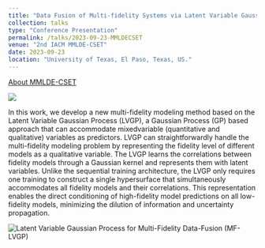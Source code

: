 ```yaml
---
title: "Data Fusion of Multi-fidelity Systems via Latent Variable Gaussian Process for Active Learning Applications"
collection: talks
type: "Conference Presentation"
permalink: /talks/2023-09-23-MMLDECSET
venue: "2nd IACM MMLDE-CSET"
date: 2023-09-23
location: "University of Texas, El Paso, Texas, US."
---
```


[About MMLDE-CSET](https://www.utep.edu/engineering/mmlde/)



<img src="https://yiping514.github.io/chenyp.github.io/images/2023_MMLDE.JPG">


In this work, we develop a new multi-fidelity modeling method based on the Latent Variable Gaussian Process (LVGP), a Gaussian Process (GP) based approach that can accommodate mixedvariable (quantitative and qualitative) variables as predictors. LVGP can straightforwardly handle the multi-fidelity modeling problem by representing the fidelity level of different models as a qualitative variable. The LVGP learns the correlations between fidelity models through a Gaussian kernel and represents them with latent variables. Unlike the sequential training architecture, the LVGP only requires one training to construct a single hypersurface that simultaneously accommodates all fidelity models and their correlations. This representation enables the direct conditioning of high-fidelity model predictions on all low-fidelity models, minimizing the dilution of information and uncertainty propagation.

<img src="https://yiping514.github.io/chenyp.github.io/publications_conf_abs/MFLVGP.png" alt="Latent Variable Gaussian Process for Multi-Fidelity Data-Fusion (MF-LVGP)">
